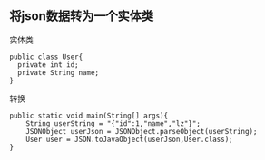 ## 将json数据转为一个实体类

实体类
```jshelllanguage
public class User{
  private int id;
  private String name;    
}
```

转换
```jshelllanguage
public static void main(String[] args){
    String userString = "{"id":1,"name","lz"}";
    JSONObject userJson = JSONObject.parseObject(userString);
    User user = JSON.toJavaObject(userJson,User.class);
}
```














